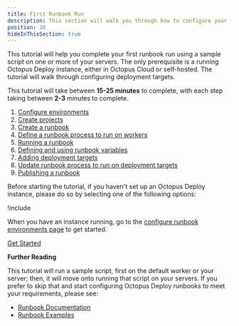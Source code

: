 ```yaml
---
title: First Runbook Run
description: This section will walk you through how to configure your first runbook run in Octopus Deploy.
position: 20
hideInThisSection: true
---
```


This tutorial will help you complete your first runbook run using a sample script on one or more of your servers.  The only prerequisite is a running Octopus Deploy instance, either in Octopus Cloud or self-hosted.  The tutorial will walk through configuring deployment targets.

This tutorial will take between **15-25 minutes** to complete, with each step taking between **2-3** minutes to complete.  

1. [Configure environments](docs/getting-started/first-runbook-run/configure-runbook-environments.md)
1. [Create projects](docs/getting-started/first-runbook-run/create-runbook-projects.md)
1. [Create a runbook](docs/getting-started/first-runbook-run/create-a-runbook.md)
1. [Define a runbook process to run on workers](docs/getting-started/first-runbook-run/define-the-runbook-process.md)
1. [Running a runbook](/docs/getting-started/first-runbook-run/running-a-runbook.md)
1. [Defining and using runbook variables](/docs/getting-started/first-runbook-run/runbook-specific-variables.md)
1. [Adding deployment targets](/docs/getting-started/first-runbook-run/add-runbook-deployment-targets.md)
1. [Update runbook process to run on deployment targets](docs/getting-started/first-runbook-run/define-the-runbook-process-for-targets.md)
1. [Publishing a runbook](/docs/getting-started/first-runbook-run/publishing-a-runbook.md)

Before starting the tutorial, if you haven't set up an Octopus Deploy instance, please do so by selecting one of the following options:

!include <octopus-deploy-setup-options>

When you have an instance running, go to the [configure runbook environments page](docs/getting-started/first-runbook-run/configure-runbook-environments.md) to get started.

<span><a class="btn btn-success" href="/docs/getting-started/first-runbook-run/configure-runbook-environments">Get Started</a></span>

**Further Reading**

This tutorial will run a sample script, first on the default worker or your server; then, it will move onto running that script on your servers.  If you prefer to skip that and start configuring Octopus Deploy runbooks to meet your requirements, please see:

- [Runbook Documentation](/docs/runbooks/index.md) 
- [Runbook Examples](/docs/runbooks/runbook-examples/index.md)
